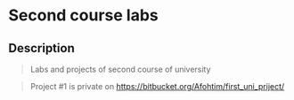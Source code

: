 # Second course labs

## Description

> Labs and projects of second course of university

> Project #1 is private on https://bitbucket.org/Afohtim/first_uni_priject/
